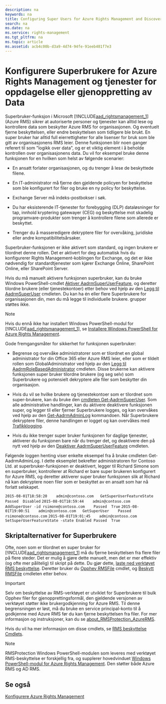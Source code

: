 ```yaml
---
description: na
keywords: na
title: Configuring Super Users for Azure Rights Management and Discovery Services or Data Recovery
search: na
ms.date: na
ms.service: rights-management
ms.tgt_pltfrm: na
ms.topic: article
ms.assetid: acb4c00b-d3a9-4d74-94fe-91eeb481f7e3
---
```

# Konfigurere Superbrukere for Azure Rights Management og tjenester for oppdagelse eller gjenoppretting av Data
Superbruker-funksjon i Microsoft [!INCLUDE[aad_rightsmanagement_1](../Token/aad_rightsmanagement_1_md.md)] (Azure RMS) sikrer at autoriserte personer og tjenester kan alltid lese og kontrollere data som beskytter Azure RMS for organisasjonen. Og eventuelt fjerne beskyttelsen, eller endre beskyttelsen som tidligere ble brukt. En super bruker har alltid full eierrettigheter for alle lisenser for bruk som ble gitt av organisasjonens RMS leier. Denne funksjonen blir noen ganger referert til som "logikk over data", og er et viktig element i å beholde kontrollen over organisasjonens data. Du vil for eksempel bruke denne funksjonen for en hvilken som helst av følgende scenarier:

-   En ansatt forlater organisasjonen, og du trenger å lese de beskyttede filene.

-   En IT-administrator må fjerne den gjeldende policyen for beskyttelse som ble konfigurert for filer og bruke en ny policy for beskyttelse.

-   Exchange Server må indeks-postbokser i søk.

-   Du har eksisterende IT-tjenester for forebygging (DLP) dataløsninger for tap, innhold kryptering gatewayer (CEG) og beskyttelse mot skadelig programvare-produkter som trenger å kontrollere filene som allerede er beskyttet.

-   Trenger du å masseredigere dekryptere filer for overvåking, juridiske eller andre kompatibilitetsårsaker.

Superbruker-funksjonen er ikke aktivert som standard, og ingen brukere er tilordnet denne rollen. Det er aktivert for deg automatisk hvis du konfigurerer Rights Management-koblingen for Exchange, og det er ikke nødvendig for standardtjenester som kjører Exchange Online, SharePoint Online, eller SharePoint Server.

Hvis du må manuelt aktivere funksjonen superbruker, kan du bruke Windows PowerShell-cmdlet [Aktiver AadrmSuperUserFeature](https://msdn.microsoft.com/library/azure/dn629400.aspx), og deretter tilordne brukere (eller tjenestekontoer) etter behov ved hjelp av den [Legg til AadrmSuperUser](https://msdn.microsoft.com/library/azure/dn629411.aspx) cmdleten. Du kan ha én eller flere Superbrukere for organisasjonen din, men du må legge til individuelle brukere. grupper støttes ikke.

> [!NOTE]
> Hvis du ennå ikke har installert Windows PowerShell-modul for [!INCLUDE[aad_rightsmanagement_1](../Token/aad_rightsmanagement_1_md.md)], se [Installere Windows PowerShell for Azure Rights Management](../Topic/Installing_Windows_PowerShell_for_Azure_Rights_Management.md).

Gode fremgangsmåter for sikkerhet for funksjonen superbruker:

-   Begrense og overvåke administratorer som er tilordnet en global administrator for din Office 365 eller Azure RMS leier, eller som er tildelt rollen som GlobalAdministrator ved hjelp av den [Legg til AadrmRoleBasedAdministrator](https://msdn.microsoft.com/library/azure/dn629417.aspx) cmdleten. Disse brukerne kan aktivere funksjonen super bruker tilordne brukere (og seg selv) som Superbrukere og potensielt dekryptere alle filer som beskytter din organisasjon.

-   Hvis du vil se hvilke brukere og tjenestekontoer som er tilordnet som super-brukere, kan du bruke den [cmdleten Get-AadrmSuperUser](https://msdn.microsoft.com/library/azure/dn629408.aspx).  Som alle administrative handlinger, kan du aktivere deaktivere funksjonen super, og legger til eller fjerner Superbrukere logges, og kan overvåkes ved hjelp av den [Get-AadrmAdminLog](https://msdn.microsoft.com/library/azure/dn629430.aspx) kommandoen. Når Superbrukere dekryptere filer, denne handlingen er logget og kan overvåkes med [Trafikklogging](https://technet.microsoft.com/library/dn529121.aspx).

-   Hvis du ikke trenger super bruker funksjonen for daglige tjenester, aktiverer du funksjonen bare når du trenger det, og deaktivere den på nytt ved hjelp av den [Deaktiver AadrmSuperUserFeature](https://msdn.microsoft.com/library/azure/dn629428.aspx) cmdleten.

Følgende loggen henting viser enkelte eksempel fra å bruke cmdleten Get-AadrmAdminLog. I dette eksemplet bekrefter administratoren for Contoso Ltd. at superbruker-funksjonen er deaktivert, legger til Richard Simone som en superbruker, kontrollerer at Richard er bare super brukeren konfigurert for Azure RMS, og deretter aktiverer super bruker funksjonen slik at Richard nå kan dekryptere noen filer som er beskyttet av en ansatt som har nå forlatt selskapet.

`2015-08-01T18:58:20	admin@contoso.com	GetSuperUserFeatureState	Passed	Disabled`
`2015-08-01T18:59:44	admin@contoso.com	AddSuperUser -id rsimone@contoso.com	Passed	True`
`2015-08-01T19:00:51	admin@contoso.com	GetSuperUser	Passed	rsimone@contoso.com`
`2015-08-01T19:01:45	admin@contoso.com	SetSuperUserFeatureState -state Enabled	Passed	True`

## <a name="BKMK_RMSProtectionModule"></a>Skriptalternativer for Superbrukere
Ofte, noen som er tilordnet en super bruker for [!INCLUDE[aad_rightsmanagement_1](../Token/aad_rightsmanagement_1_md.md)] må du fjerne beskyttelsen fra flere filer på flere steder. Det er mulig å gjøre dette manuelt, men det er mer effektiv (og ofte mer pålitelig) til skript på dette. Du gjør dette, [laste ned verktøyet RMS beskyttelse](http://www.microsoft.com/en-us/download/details.aspx?id=47256). Deretter bruker du  [Opphev RMSFile](https://msdn.microsoft.com/library/azure/mt433200.aspx) cmdlet, og [Beskytt RMSFile](https://msdn.microsoft.com/library/azure/mt433201.aspx)   cmdleten etter behov.

> [!IMPORTANT]
> Selv om beskyttelse av RMS-verktøyet er utviklet for Superbrukere til bulk Opphev filer for gjenopprettingsformål, den gjeldende versjonen av verktøyet støtter ikke brukergodkjenning for Azure RMS. Til denne begrensningen er løst, må du bruke en service principal-konto til å godkjenne med Azure RMS før du kan fjerne beskyttelsen fra filer.  For mer informasjon og instruksjoner, kan du se [about_RMSProtection_AzureRMS](https://msdn.microsoft.com/library/azure/mt433202.aspx).

Hvis du vil ha mer informasjon om disse cmdlets, se [RMS beskyttelse Cmdlets](https://msdn.microsoft.com/library/azure/mt433195.aspx).

> [!NOTE]
> RMSProtection Windows PowerShell-modulen som leveres med verktøyet RMS-beskyttelse er forskjellig fra, og supplerer hovedvinduet [Windows PowerShell-modul for Azure Rights Management](https://technet.microsoft.com/library/jj585027.aspx). Den støtter både Azure RMS og AD RMS.

## Se også
[Konfigurere Azure Rights Management](../Topic/Configuring_Azure_Rights_Management.md)

